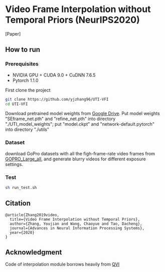 # Video Frame Interpolation without Temporal Priors (NeurIPS2020)

[Paper]
<!--  
Conference   
-->   
</div>


## How to run

### Prerequisites

- NVIDIA GPU + CUDA 9.0 + CuDNN 7.6.5
- Pytorch 1.1.0


First clone the project   
```bash
git clone https://github.com/yjzhang96/UTI-VFI 
cd UTI-VFI
 ``` 
Download pretrained model weights from [Google Drive](https://drive.google.com/drive/folders/1kW8v66c1_FAyi_qAojJ6SjBop8ufduSY?usp=sharing).
Put model weights "SEframe_net.pth" and "refine_net.pth" into directory "./UTI_model_weights"; put "model.ckpt" and "network-default.pytorch" into directory "./utils"

### Dataset
download GoPro datasets with all the figh-frame-rate video frames from [GOPRO_Large_all](https://drive.google.com/file/d/1SlURvdQsokgsoyTosAaELc4zRjQz9T2U/view), and generate blurry videos for different exposure settings.


### Test
 ```bash
sh run_test.sh
```
</div>


## Citation   
```
@article{Zhang2019video,
  title={Video Frame Interpolation without Temporal Priors},
  author={Zhang, Youjian and Wang, Chaoyue and Tao, Dacheng},
  journal={Advances in Neural Information Processing Systems},
  year={2020}
}
```
## Acknowledgment
Code of interpolation module borrows heavily from [QVI](https://sites.google.com/view/xiangyuxu/qvi_nips19)
